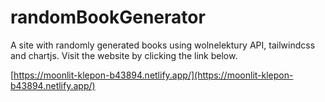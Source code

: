 # randomBookGenerator

A site with randomly generated books using wolnelektury API, tailwindcss and chartjs. Visit the website by clicking the link below.

[https://moonlit-klepon-b43894.netlify.app/](https://moonlit-klepon-b43894.netlify.app/)

